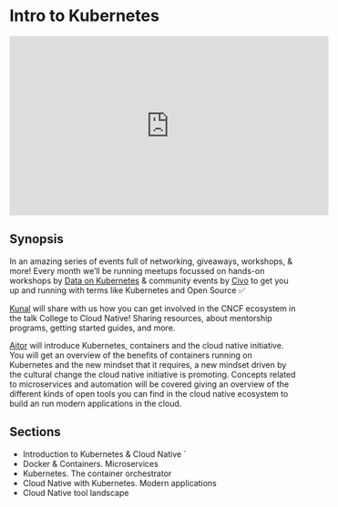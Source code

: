 # Intro to Kubernetes

<iframe width="560" height="315" src="https://www.youtube.com/embed/UZpzJZ_iwW8" title="YouTube video player" frameborder="0" allow="accelerometer; autoplay; clipboard-write; encrypted-media; gyroscope; picture-in-picture" allowfullscreen></iframe>


## Synopsis

In an amazing series of events full of networking, giveaways, workshops, & more! Every month we’ll be running meetups focussed on hands-on workshops by [Data on Kubernetes](https://dok.community/) & community events by [Civo](https://twitter.com/CivoCloud) to get you up and running with terms like Kubernetes and Open Source ✅


[Kunal](https://twitter.com/kunalstwt) will share with us how you can get involved in the CNCF ecosystem in the talk College to Cloud Native! Sharing resources, about mentorship programs, getting started guides, and more.

[Aitor](https://www.linkedin.com/in/aitor-artola/?locale=es_ES) will introduce Kubernetes, containers and the cloud native initiative. You will get an overview of the benefits of containers running on Kubernetes and the new mindset that it requires, a new mindset driven by the cultural change the cloud native initiative is promoting. Concepts related to microservices and automation will be covered giving an overview of the different kinds of open tools you can find in the cloud native ecosystem to build an run modern applications in the cloud. 

## Sections 

- Introduction to Kubernetes & Cloud Native `
- Docker & Containers. Microservices 
- Kubernetes. The container orchestrator 
- Cloud Native with Kubernetes. Modern applications 
- Cloud Native tool landscape